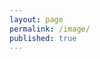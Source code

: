 ```yaml
---
layout: page
permalink: /image/
published: true
---
```


<script>
	var imgs = [];
	{% for img in site.data.img %}
    	imgs.push(['{{img.link}}', '{{img.type}}']);
    {% endfor %}
</script>


<div class="posts">
    <article class="post">
    	<script>
    		<img src="{{img.link}}.png" alt="{{img.title}}">
    		<video autoplay="autoplay" loop="loop" poster="{{img.link}}.jpg" preload="auto"><source src="{{img.link}}.webm" type="video/webm"></video>
        <script>
    </article>
</div>
